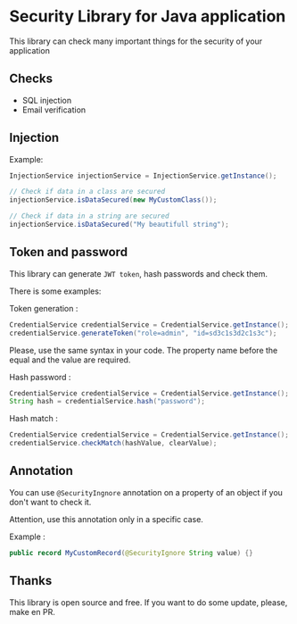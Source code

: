 # Security Library for Java application

This library can check many important things for the security of your application

## Checks
- SQL injection
- Email verification

## Injection
Example:
```java
InjectionService injectionService = InjectionService.getInstance();

// Check if data in a class are secured
injectionService.isDataSecured(new MyCustomClass());

// Check if data in a string are secured
injectionService.isDataSecured("My beautifull string");
```

## Token and password
This library can generate `JWT token`, hash passwords and check them.

There is some examples:

Token generation :
```java
CredentialService credentialService = CredentialService.getInstance();
credentialService.generateToken("role=admin", "id=sd3c1s3d2c1s3c");
```
Please, use the same syntax in your code. The property name before the equal and the value are required.

Hash password :
```java
CredentialService credentialService = CredentialService.getInstance();
String hash = credentialService.hash("password");
```

Hash match :
```java
CredentialService credentialService = CredentialService.getInstance();
credentialService.checkMatch(hashValue, clearValue);
```


## Annotation
You can use `@SecurityIngnore` annotation on a property of an object if you don't want to check it.

Attention, use this annotation only in a specific case.

Example :
```java
public record MyCustomRecord(@SecurityIgnore String value) {}
```

## Thanks
This library is open source and free. If you want to do some update, please, make en PR. 

